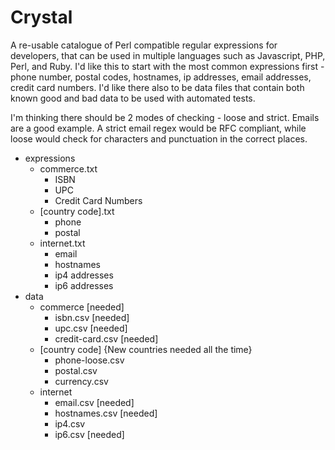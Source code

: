 Crystal
=======

A re-usable catalogue of Perl compatible regular expressions for developers, 
that can be used in multiple languages such as Javascript, PHP, Perl, and Ruby. 
I'd like this to start with the most common expressions first - phone number, 
postal codes, hostnames, ip addresses, email addresses, credit card numbers. 
I'd like there also to be data files that contain both known good and bad data 
to be used with automated tests.

I'm thinking there should be 2 modes of checking - loose and strict. Emails are 
a good example. A strict email regex would be RFC compliant, while loose would 
check for characters and punctuation in the correct places. 

* expressions
	* commerce.txt 
		* ISBN
		* UPC
		* Credit Card Numbers
	* [country code].txt
		* phone
		* postal
	* internet.txt
		* email
		* hostnames
		* ip4 addresses
		* ip6 addresses
* data
	* commerce  [needed]
		* isbn.csv  [needed]
		* upc.csv [needed]
		* credit-card.csv [needed]
	* [country code]  {New countries needed all the time}
		* phone-loose.csv
		* postal.csv
		* currency.csv
	* internet
		* email.csv [needed]
		* hostnames.csv [needed]
		* ip4.csv 
		* ip6.csv [needed]



